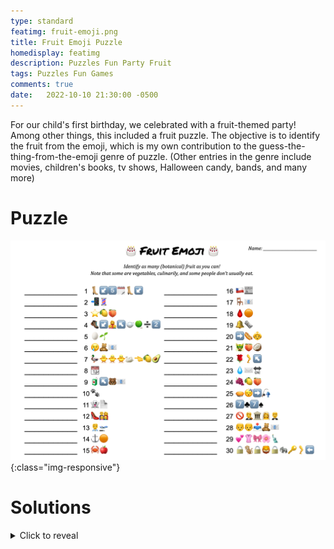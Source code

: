 ```yaml
---
type: standard
featimg: fruit-emoji.png
title: Fruit Emoji Puzzle
homedisplay: featimg
description: Puzzles Fun Party Fruit
tags: Puzzles Fun Games
comments: true
date:   2022-10-10 21:30:00 -0500
---
```

For our child's first birthday, we celebrated with a fruit-themed party!  Among other things, this included a fruit puzzle.  The objective is to identify the fruit from the emoji, which is my own contribution to the guess-the-thing-from-the-emoji genre of puzzle.  (Other entries in the genre include movies, children's books, tv shows, Halloween candy, bands, and many more)

# Puzzle

![Fruit Emoji Puzzle](/img/fruit-emoji-puzzle.png){:class="img-responsive"}

# Solutions

<details markdown="1">
<summary>Click to reveal</summary>

1. Tomato
1. Apple
1. Starfruit
1. Tomatillo
1. Eggplant
1. Blueberry
1. Ugli Fruit
1. Date
1. Strawberry
1. Pawpaw
1. Ghost Pepper
1. Pumpkin
1. Mango
1. Navel Orange
1. Crabapple
1. Chili Pepper
1. Cherry
1. Blood Orange
1. Bell Pepper
1. Banana
1. Dragonfruit
1. Rose Hips
1. Watermelon
1. Grape Fruit
1. Pineapple
1. Pear
1. Cantaloupe
1. Boysenberry
1. Pink Lady
1. Zucchini

</details>